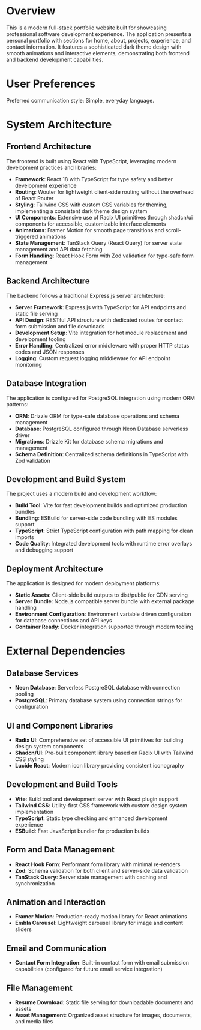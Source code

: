 # Overview

This is a modern full-stack portfolio website built for showcasing professional software development experience. The application presents a personal portfolio with sections for home, about, projects, experience, and contact information. It features a sophisticated dark theme design with smooth animations and interactive elements, demonstrating both frontend and backend development capabilities.

# User Preferences

Preferred communication style: Simple, everyday language.

# System Architecture

## Frontend Architecture
The frontend is built using React with TypeScript, leveraging modern development practices and libraries:

- **Framework**: React 18 with TypeScript for type safety and better development experience
- **Routing**: Wouter for lightweight client-side routing without the overhead of React Router
- **Styling**: Tailwind CSS with custom CSS variables for theming, implementing a consistent dark theme design system
- **UI Components**: Extensive use of Radix UI primitives through shadcn/ui components for accessible, customizable interface elements
- **Animations**: Framer Motion for smooth page transitions and scroll-triggered animations
- **State Management**: TanStack Query (React Query) for server state management and API data fetching
- **Form Handling**: React Hook Form with Zod validation for type-safe form management

## Backend Architecture
The backend follows a traditional Express.js server architecture:

- **Server Framework**: Express.js with TypeScript for API endpoints and static file serving
- **API Design**: RESTful API structure with dedicated routes for contact form submission and file downloads
- **Development Setup**: Vite integration for hot module replacement and development tooling
- **Error Handling**: Centralized error middleware with proper HTTP status codes and JSON responses
- **Logging**: Custom request logging middleware for API endpoint monitoring

## Database Integration
The application is configured for PostgreSQL integration using modern ORM patterns:

- **ORM**: Drizzle ORM for type-safe database operations and schema management
- **Database**: PostgreSQL configured through Neon Database serverless driver
- **Migrations**: Drizzle Kit for database schema migrations and management
- **Schema Definition**: Centralized schema definitions in TypeScript with Zod validation

## Development and Build System
The project uses a modern build and development workflow:

- **Build Tool**: Vite for fast development builds and optimized production bundles
- **Bundling**: ESBuild for server-side code bundling with ES modules support
- **TypeScript**: Strict TypeScript configuration with path mapping for clean imports
- **Code Quality**: Integrated development tools with runtime error overlays and debugging support

## Deployment Architecture
The application is designed for modern deployment platforms:

- **Static Assets**: Client-side build outputs to dist/public for CDN serving
- **Server Bundle**: Node.js compatible server bundle with external package handling
- **Environment Configuration**: Environment variable driven configuration for database connections and API keys
- **Container Ready**: Docker integration supported through modern tooling

# External Dependencies

## Database Services
- **Neon Database**: Serverless PostgreSQL database with connection pooling
- **PostgreSQL**: Primary database system using connection strings for configuration

## UI and Component Libraries
- **Radix UI**: Comprehensive set of accessible UI primitives for building design system components
- **Shadcn/UI**: Pre-built component library based on Radix UI with Tailwind CSS styling
- **Lucide React**: Modern icon library providing consistent iconography

## Development and Build Tools
- **Vite**: Build tool and development server with React plugin support
- **Tailwind CSS**: Utility-first CSS framework with custom design system implementation
- **TypeScript**: Static type checking and enhanced development experience
- **ESBuild**: Fast JavaScript bundler for production builds

## Form and Data Management
- **React Hook Form**: Performant form library with minimal re-renders
- **Zod**: Schema validation for both client and server-side data validation
- **TanStack Query**: Server state management with caching and synchronization

## Animation and Interaction
- **Framer Motion**: Production-ready motion library for React animations
- **Embla Carousel**: Lightweight carousel library for image and content sliders

## Email and Communication
- **Contact Form Integration**: Built-in contact form with email submission capabilities (configured for future email service integration)

## File Management
- **Resume Download**: Static file serving for downloadable documents and assets
- **Asset Management**: Organized asset structure for images, documents, and media files